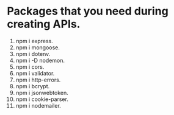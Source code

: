 # Packages that you need during creating APIs.
1. npm i express.
2. npm i mongoose.
3. npm i dotenv.
4. npm i -D nodemon.
5. npm i cors.
6. npm i validator.
7. npm i http-errors.
8. npm i bcrypt. 
9. npm i jsonwebtoken.
10. npm i cookie-parser.
11. npm i nodemailer.